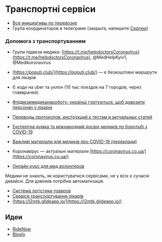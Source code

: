 # Транспортні сервіси

* [Все инициативы по перевозке](https://docs.google.com/spreadsheets/d/1vLV7Rkt4EQxMTqgXS66th4bsdTj--MgZa_heMlfQT-o/edit#gid=0)
* Група координаторов в телеграме \(закрыта, напишите [Сергею](https://t.me/drop_table_password)\)

### Допомога з транспортуванням

* Групи підвези медика:  [https://t.me/helpdoctorsCoronavlrus](https://t.me/helpdoctorsCoronavlrus), @MedHelpKyiv1, @Medikoronavirus
* [https://poputi.club/](https://poputi.club/) — є безкоштовні маршрути для лікарів
* Є коди на uber та уклон \(10 тыс поездок на 7 городов, через главврачей\)
* [\#підвезимедиканароботу: українці гуртуються, щоб довозити персонал у лікарні](https://life.pravda.com.ua/society/2020/03/19/240277/)
* [Переводы протоколов, инструкций к тестам и актуальных статей](https://coronavirus.co.ua/)



* [Експертна думка та міжнародний досвід медиків по боротьбі з COVID-19](vazhlivi-dokumenti-dlya-anesteziologiv-i-reanimatologiv-ta-inshikh-med.-spivrobitnikiv-po-covid-19.md)
* [Важливі матеріали для медиків про COVID-19 \(переклади\)](https://drive.google.com/drive/folders/1WQoWinMhR55AIEHjRTW7HfveT21M84YS)
* Коронавірус — актуальні матеріали [https://coronavirus.co.ua/](https://coronavirus.co.ua/)
* [Онлайн курс для мед волонтеров](onlain-kurs-dlya-med-volonterov.md)

Медики не знають, як користуватися сервісами, не у всіх є сучасні девайси. Для дзвінків потрібна автоматизація.

* [Система логістики товаров](../vrazlivi-verstvi-naselennya-1/sistema-logistiki.md)
* [Сервіси транспортування лікарів](servisy-transportirovki-vrachei.md)
* [https://l2mtk.glideapp.io/](https://l2mtk.glideapp.io/)

## Идеи

* [RideNow](https://casers.org/uploads/solution/files/1/1200/RideNow_%D0%9F%D1%96%D0%B4%D0%B2%D1%96%D0%B7_%D0%BB%D1%96%D0%BA%D0%B0%D1%80%D1%96%D0%B2.pdf)
* [Bloqly](https://casers.org/uploads/solution/files/1/1160/%D0%B3%D0%BE%D1%82%D0%BE%D0%B2%D0%B0_%D1%81%D1%85%D0%B5%D0%BC%D0%BA%D0%B0.png)

